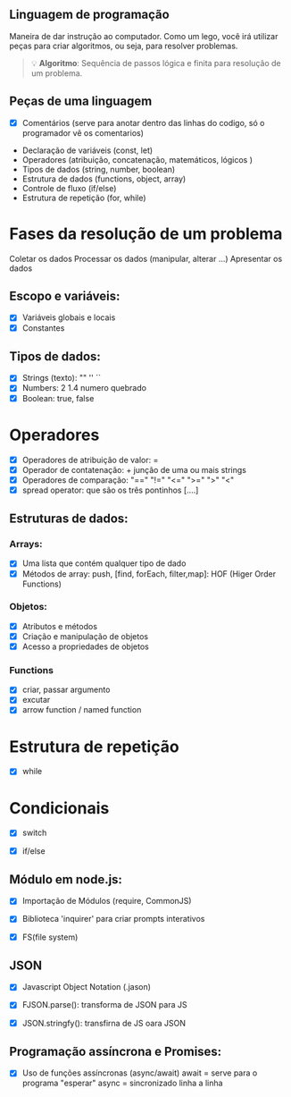 ## Linguagem de programação

Maneira de dar instrução ao computador.
Como um lego, você irá utilizar peças para criar algoritmos, ou seja, para resolver problemas.

> 💡 **Algoritmo**: Sequência de passos lógica e finita para resolução de um problema.

## Peças de uma linguagem

- [x] Comentários (serve para anotar dentro das linhas do codigo, só o programador vê os comentarios)
- Declaração de variáveis (const, let)
- Operadores (atribuição, concatenação, matemáticos, lógicos )
- Tipos de dados (string, number, boolean)
- Estrutura de dados (functions, object, array)
- Controle de fluxo (if/else)
- Estrutura de repetição (for, while)

# Fases da resolução de um problema

Coletar os dados
Processar os dados (manipular, alterar ...)
Apresentar os dados

## Escopo e variáveis:

- [x] Variáveis globais e locais
- [x] Constantes

## Tipos de dados:

- [x] Strings (texto): "" '' ``
- [x] Numbers: 2 1.4 numero quebrado
- [x] Boolean: true, false

# Operadores

- [x] Operadores de atribuição de valor: =
- [x] Operador de contatenação: + junção de uma ou mais strings
- [x] Operadores de comparação: "==" "!="  "<="  ">=" ">"  "<"
- [x] spread operator: que são os três pontinhos [....]

## Estruturas de dados:

### Arrays: 

- [x] Uma lista que contém qualquer tipo de dado 
- [X] Métodos de array: push, [find, forEach, filter,map]: HOF (Higer Order Functions)
### Objetos:

- [x] Atributos e métodos
- [x] Criação e manipulação de objetos
- [x] Acesso a propriedades de objetos

### Functions

- [x] criar, passar argumento
- [x] excutar
- [x] arrow function / named function

# Estrutura de repetição

- [x] while

# Condicionais

- [x] switch
- [x] if/else


## Módulo em node.js:

-[x] Importação de Módulos (require, CommonJS)
-[x] Biblioteca 'inquirer' para criar prompts interativos
-[x] FS(file system)


## JSON
-[x] Javascript Object Notation (.jason)
-[x] FJSON.parse(): transforma de JSON para JS
-[x] JSON.stringfy(): transfirna de JS oara JSON



## Programação assíncrona e Promises:
-[x] Uso de funções assíncronas (async/await) await = serve para o programa "esperar" async = sincronizado linha a linha
